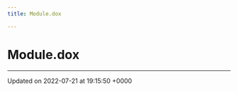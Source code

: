 ```yaml
---
title: Module.dox

---
```


# Module.dox








-------------------------------

Updated on 2022-07-21 at 19:15:50 +0000
